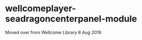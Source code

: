 wellcomeplayer-seadragoncenterpanel-module
==========================================
Moved over from Wellcome Library 8 Aug 2016
